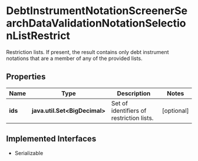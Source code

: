 

# DebtInstrumentNotationScreenerSearchDataValidationNotationSelectionListRestrict

Restriction lists. If present, the result contains only debt instrument notations that are a member of any of the provided lists.

## Properties

Name | Type | Description | Notes
------------ | ------------- | ------------- | -------------
**ids** | **java.util.Set&lt;BigDecimal&gt;** | Set of identifiers of restriction lists. |  [optional]


## Implemented Interfaces

* Serializable


